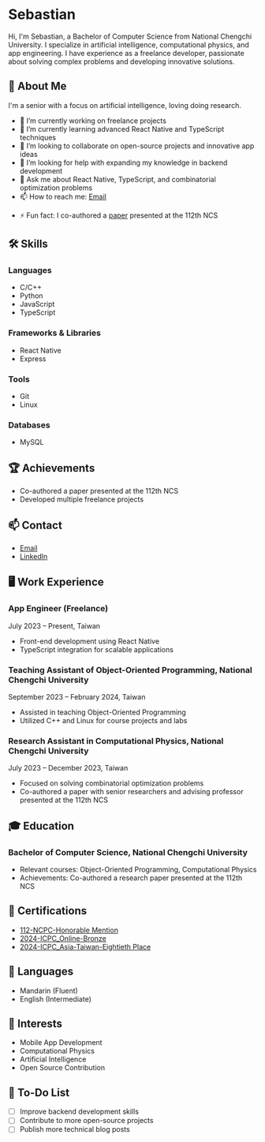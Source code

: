 <!-- Sebastian -->
# Sebastian

<!-- Short bio -->
Hi, I'm Sebastian, a Bachelor of Computer Science from National Chengchi University. I specialize in artificial intelligence, computational physics, and app engineering. I have experience as a freelance developer, passionate about solving complex problems and developing innovative solutions.

## 🚀 About Me

I'm a senior with a focus on artificial intelligence, loving doing research.

- 🔭 I’m currently working on freelance projects
- 🌱 I’m currently learning advanced React Native and TypeScript techniques
- 👯 I’m looking to collaborate on open-source projects and innovative app ideas
- 🤔 I’m looking for help with expanding my knowledge in backend development
- 💬 Ask me about React Native, TypeScript, and combinatorial optimization problems
- 📫 How to reach me: [Email](mailto:sebastianedu912@gmail.com)
<!-- - 😄 Pronouns: [Your Pronouns] (you can add this) -->
- ⚡ Fun fact: I co-authored a [paper](https://arxiv.org/abs/2311.05196) presented at the 112th NCS

## 🛠️ Skills

### Languages

- C/C++
- Python
- JavaScript
- TypeScript

### Frameworks & Libraries

- React Native
- Express

### Tools

- Git
- Linux

### Databases

- MySQL

<!-- ## 📈 GitHub Stats

![Jia Le's GitHub stats](https://github-readme-stats.vercel.app/api?username=Sebastian-0912&show_icons=true&theme=radical) -->

## 🏆 Achievements

- Co-authored a paper presented at the 112th NCS
- Developed multiple freelance projects

<!-- ## 📚 Projects

### Project 1: [Project Title]

[Short Description]

- **Tech Stack:** [Technologies Used]
- **Features:** [Key Features]

[Project Link](https://github.com/Sebastian-0912/ProjectRepo)

### Project 2: [Project Title]

[Short Description]

- **Tech Stack:** [Technologies Used]
- **Features:** [Key Features]

[Project Link](https://github.com/Sebastian-0912/ProjectRepo)

## ✍️ Blog Posts

- [Blog Post Title 1](https://sebastian-0912.github.io/Sebastian/blog-post-1)
- [Blog Post Title 2](https://sebastian-0912.github.io/Sebastian/blog-post-2)
- [Blog Post Title 3](https://sebastian-0912.github.io/Sebastian/blog-post-3)
-->
## 📫 Contact

- [Email](mailto:sebastianedu912@gmail.com)
- [LinkedIn](https://www.linkedin.com/feed/)

## 🖥️ Work Experience

### App Engineer (Freelance)

July 2023 – Present, Taiwan

- Front-end development using React Native
- TypeScript integration for scalable applications

### Teaching Assistant of Object-Oriented Programming, National Chengchi University

September 2023 – February 2024, Taiwan

- Assisted in teaching Object-Oriented Programming
- Utilized C++ and Linux for course projects and labs

### Research Assistant in Computational Physics, National Chengchi University

July 2023 – December 2023, Taiwan

- Focused on solving combinatorial optimization problems
- Co-authored a paper with senior researchers and advising professor presented at the 112th NCS

## 🎓 Education

### Bachelor of Computer Science, National Chengchi University

- Relevant courses: Object-Oriented Programming, Computational Physics
- Achievements: Co-authored a research paper presented at the 112th NCS

## 🏅 Certifications

- [112-NCPC-Honorable Mention](./NCPC.pdf)
- [2024-ICPC_Online-Bronze](./2024ICPC_Online.pdf)
- [2024-ICPC_Asia-Taiwan-Eightieth Place](./2024-ICPC%20Asia%20Taiwan%20PC-PLACE.pdf)

## 💬 Languages

- Mandarin (Fluent)
- English (Intermediate)

## 🌟 Interests

- Mobile App Development
- Computational Physics
- Artificial Intelligence
- Open Source Contribution

<!-- ## 📜 Licenses

- [License/Certification 1] (you can add this)
- [License/Certification 2] (you can add this)
- [License/Certification 3] (you can add this) -->

## 📝 To-Do List

- [ ] Improve backend development skills
- [ ] Contribute to more open-source projects
- [ ] Publish more technical blog posts

<!-- Add any additional sections below -->
<!-- ## Additional Section 1

[Details] -->